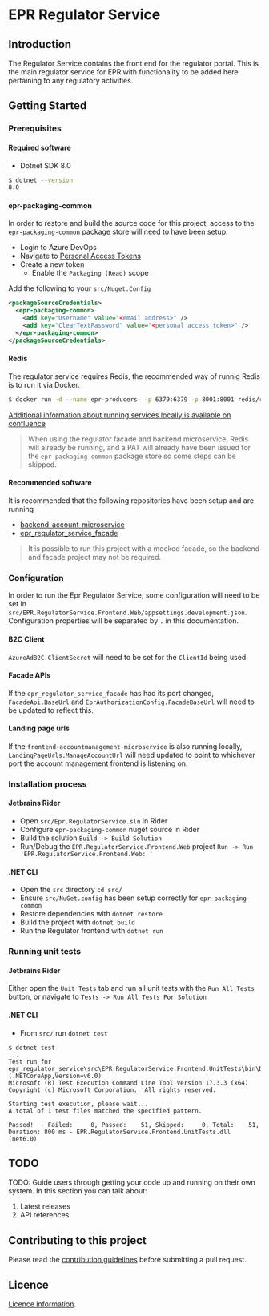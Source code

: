 # EPR Regulator Service

## Introduction 
The Regulator Service contains the front end for the regulator portal. This is the main regulator service for EPR with functionality to be added here pertaining to any regulatory activities. 

## Getting Started

### Prerequisites

#### Required software

- Dotnet SDK 8.0

```sh
$ dotnet --version
8.0
```

#### epr-packaging-common

In order to restore and build the source code for this project, access to the `epr-packaging-common` package store will need to have been setup.

- Login to Azure DevOps
- Navigate to [Personal Access Tokens](https://dev.azure.com/defragovuk/_usersSettings/tokens)
- Create a new token
    - Enable the `Packaging (Read)` scope

Add the following to your `src/Nuget.Config`

```xml
<packageSourceCredentials>
  <epr-packaging-common>
    <add key="Username" value="<email address>" />
    <add key="ClearTextPassword" value="<personal access token>" />
  </epr-packaging-common>
</packageSourceCredentials>
```

#### Redis

The regulator service requires Redis, the recommended way of runnig Redis is to run it via Docker.

```sh
$ docker run -d --name epr-producers- -p 6379:6379 -p 8001:8001 redis/redis-stack:latest
```

[Additional information about running services locally is available on confluence](https://eaflood.atlassian.net/wiki/spaces/MWR/pages/4326916153/Running+frontend+apps+locally+with+Redis+Azure+b2c+integration)

> When using the regulator facade and backend microservice, Redis will already be running, and a PAT will already have been issued for the `epr-packaging-common` package store so some steps can be skipped.

#### Recommended software

It is recommended that the following repositories have been setup and are running
- [backend-account-microservice](https://dev.azure.com/defragovuk/RWD-CPR-EPR4P-ADO/_git/backend-account-microservice)
- [epr_regulator_service_facade](https://dev.azure.com/defragovuk/RWD-CPR-EPR4P-ADO/_git/epr_regulator_service_facade)

> It is possible to run this project with a mocked facade, so the backend and facade project may not be required.

### Configuration

In order to run the Epr Regulator Service, some configuration will need to be set in `src/EPR.RegulatorService.Frontend.Web/appsettings.development.json`. Configuration properties will be separated by `.` in this documentation.

#### B2C Client 
`AzureAdB2C.ClientSecret` will need to be set for the `ClientId` being used.

#### Facade APIs
If the `epr_regulator_service_facade` has had its port changed, `FacadeApi.BaseUrl` and `EprAuthorizationConfig.FacadeBaseUrl` will need to be updated to reflect this.

#### Landing page urls

If the `frontend-accountmanagement-microservice` is also running locally, `LandingPageUrls.ManageAccountUrl` will need updated to point to whichever port the account management frontend is listening on.

### Installation process

#### Jetbrains Rider

- Open `src/Epr.RegulatorService.sln` in Rider
- Configure `epr-packaging-common` nuget source in Rider
- Build the solution `Build -> Build Solution`
- Run/Debug the `EPR.RegulatorService.Frontend.Web` project `Run -> Run 'EPR.RegulatorService.Frontend.Web: '`

#### .NET CLI

- Open the `src` directory `cd src/`
- Ensure `src/NuGet.config` has been setup correctly for `epr-packaging-common`
- Restore dependencies with `dotnet restore`
- Build the project with `dotnet build`
- Run the Regulator frontend with `dotnet run`

### Running unit tests

#### Jetbrains Rider

Either open the `Unit Tests` tab and run all unit tests with the `Run All Tests` button, or navigate to `Tests -> Run All Tests For Solution`

#### .NET CLI

- From `src/` run `dotnet test`

```
$ dotnet test
...
Test run for epr_regulator_service\src\EPR.RegulatorService.Frontend.UnitTests\bin\Debug\net6.0\EPR.RegulatorService.Frontend.UnitTests.dll (.NETCoreApp,Version=v6.0)
Microsoft (R) Test Execution Command Line Tool Version 17.3.3 (x64)
Copyright (c) Microsoft Corporation.  All rights reserved.

Starting test execution, please wait...
A total of 1 test files matched the specified pattern.

Passed!  - Failed:     0, Passed:    51, Skipped:     0, Total:    51, Duration: 800 ms - EPR.RegulatorService.Frontend.UnitTests.dll (net6.0)
```

## TODO

TODO: Guide users through getting your code up and running on their own system. In this section you can talk about:
1.	Latest releases
2.	API references

## Contributing to this project
Please read the [contribution guidelines](CONTRIBUTING.md) before submitting a pull request.

## Licence
[Licence information](LICENCE.md).
